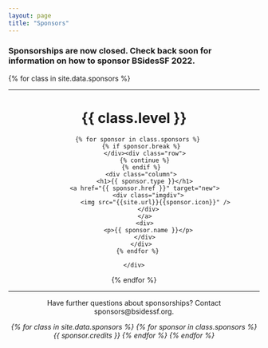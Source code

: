 ```yaml
---
layout: page
title: "Sponsors"
---
```


<h3>Sponsorships are now closed. Check back soon for information on how to sponsor BSidesSF 2022.</h3>

{% for class in site.data.sponsors %}
  <hr style="margin-bottom:5px">
  <div style="text-align: center;" class="sponsors {{ class.class }}">
    <h1>{{ class.level }}</h1>
    <div class="row">

      {% for sponsor in class.sponsors %}
        {% if sponsor.break %}
          </div><div class="row">
          {% continue %}
        {% endif %}
        <div class="column">
          <h1>{{ sponsor.type }}</h1>
          <a href="{{ sponsor.href }}" target="new">
            <div class="imgdiv">
                <img src="{{site.url}}{{sponsor.icon}}" />
            </div>
          </a>
          <div>
            <p>{{ sponsor.name }}</p>
          </div>
        </div>
      {% endfor %}

    </div>
  </div>
{% endfor %}

<hr style="margin-bottom:5px">

<center>
  <p>
    Have further questions about sponsorships? Contact sponsors@bsidessf.org.
  </p>
  <p>
    <em>
      {% for class in site.data.sponsors %}
        {% for sponsor in class.sponsors %}
          {{ sponsor.credits }}
        {% endfor %}
      {% endfor %}
    </em>
  </p>
</center>
